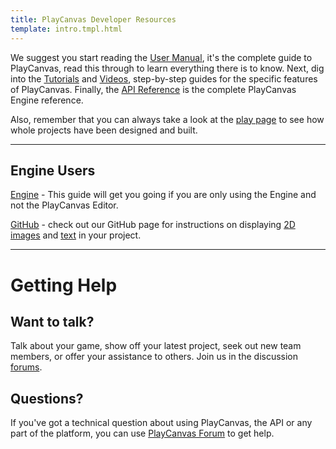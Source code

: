 ```yaml
---
title: PlayCanvas Developer Resources
template: intro.tmpl.html
---
```


We suggest you start reading the [User Manual][1], it's the complete guide to PlayCanvas, read this through to learn everything there is to know. Next, dig into the [Tutorials][3] and [Videos][12], step-by-step guides for the specific features of PlayCanvas. Finally, the [API Reference][4] is the complete PlayCanvas Engine reference.

Also, remember that you can always take a look at the [play page][8] to see how whole projects have been designed and built.

<hr />

## Engine Users

[Engine][9] - This guide will get you going if you are only using the Engine and not the PlayCanvas Editor.

[GitHub][5] - check out our GitHub page for instructions on displaying [2D images][6] and [text][7] in your project.

<hr />

# Getting Help

## Want to talk?

Talk about your game, show off your latest project, seek out new team members, or offer your assistance to others. Join us in the discussion [forums][10].

## Questions?

If you've got a technical question about using PlayCanvas, the API or any part of the platform, you can use [PlayCanvas Forum][10] to get help.

[1]: /user-manual
[2]: /getting-started
[3]: /tutorials
[4]: /en/api/
[5]: https://github.com/playcanvas
[6]: https://github.com/playcanvas/sprites
[7]: https://github.com/playcanvas/fonts
[8]: https://playcanvas.com/play
[9]: /engine
[10]: http://forum.playcanvas.com/
[12]: /tutorials/video
